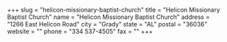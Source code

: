 +++
slug = "helicon-missionary-baptist-church"
title = "Helicon Missionary Baptist Church"
name = "Helicon Missionary Baptist Church"
address = "1266 East Helicon Road"
city = "Grady"
state = "AL"
postal = "36036"
website = ""
phone = "334 537-4505"
fax = ""
+++
